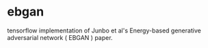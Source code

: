 # ebgan
tensorflow implementation of Junbo et al's Energy-based generative adversarial network ( EBGAN ) paper. 
